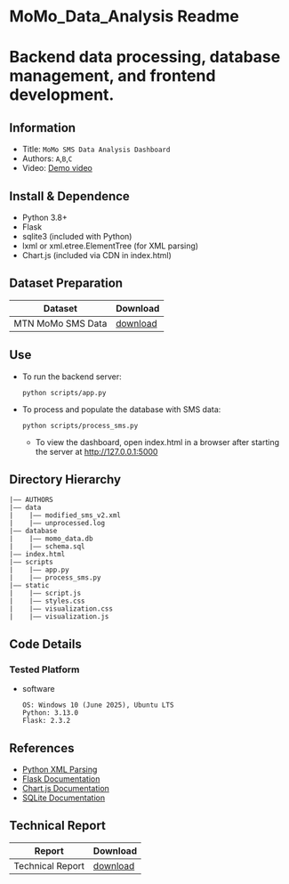 # MoMo_Data_Analysis Readme
Backend data processing, database management, and frontend development.
===

## Information
- Title:  `MoMo SMS Data Analysis Dashboard`
- Authors:  `A`,`B`,`C`
- Video: [Demo video](https://drive.google.com/file/d/1MH9qHUaUNnRb41DVrQJPUQeI--Pm1vIZ/view?usp=sharing)

## Install & Dependence
- Python 3.8+
- Flask
- sqlite3 (included with Python)
- lxml or xml.etree.ElementTree (for XML parsing)
- Chart.js (included via CDN in index.html)

## Dataset Preparation
| Dataset | Download |
| ---     | ---   |
| MTN MoMo SMS Data| [download](data/modified_sms_v2.xml) |


## Use
- To run the backend server:
  ```
  python scripts/app.py
  ```
- To process and populate the database with SMS data:
  ```
  python scripts/process_sms.py
  ```
  - To view the dashboard, open index.html in a browser after starting the server at http://127.0.0.1:5000

## Directory Hierarchy
```
|—— AUTHORS
|—— data
|    |—— modified_sms_v2.xml
|    |—— unprocessed.log
|—— database
|    |—— momo_data.db
|    |—— schema.sql
|—— index.html
|—— scripts
|    |—— app.py
|    |—— process_sms.py
|—— static
|    |—— script.js
|    |—— styles.css
|    |—— visualization.css
|    |—— visualization.js
```
## Code Details
### Tested Platform
- software
  ```
  OS: Windows 10 (June 2025), Ubuntu LTS
  Python: 3.13.0
  Flask: 2.3.2
  ```

## References
- [Python XML Parsing](https://docs.python.org/3/library/xml.etree.elementtree.html)
- [Flask Documentation](https://flask.palletsprojects.com/)
- [Chart.js Documentation](https://www.chartjs.org/docs/latest/)
- [SQLite Documentation](https://www.sqlite.org/docs.html)

## Technical Report

| Report | Download |
| ---     | ---   |
| Technical Report| [download](Technical_Report_Momo_Analysis.pdf) |